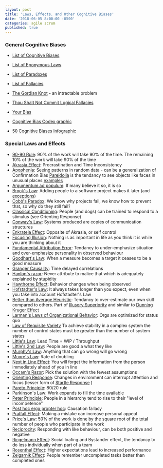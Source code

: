 ```yaml
---
layout: post
title: 'Laws, Effects, and Other Cognitive Biases'
date: '2018-06-05 8:00:00 -0500'
categories: agile scrum
published: true
---
```


### General Cognitive Biases

* [List of Cognitive Biases](https://en.wikipedia.org/wiki/List_of_cognitive_biases)
* [List of Eponymous Laws](https://en.wikipedia.org/wiki/List_of_eponymous_laws)
* [List of Paradoxes](https://en.wikipedia.org/wiki/List_of_paradoxes)
* [List of Fallacies](https://en.wikipedia.org/wiki/List_of_fallacies)
* [The Gordian Knot](https://en.wikipedia.org/wiki/Gordian_Knot) - an intractable problem

* [Thou Shalt Not Commit Logical Fallacies](https://yourlogicalfallacyis.com/)
* [Your Bias](https://yourbias.is)

* [Cognitive Bias Codex graphic](https://www.dailyinfographic.com/wp-content/uploads/2018/01/cognitive-bias-codex.jpg)
* [50 Cognitive Biases Infographic](https://www.visualcapitalist.com/50-cognitive-biases-in-the-modern-world/)

 
### Special Laws and Effects

* [90-90 Rule](https://en.wikipedia.org/wiki/Ninety-ninety_rule): 90% of the work will take 90% of the time.  The remaining 10% of the work will take 90% of the time
* [Akrasia Effect](https://jamesclear.com/akrasia): Procrastination and Time Inconsistency
* [Apophenia](https://en.wikipedia.org/wiki/Apophenia): Seeing patterns in random data - can be a generalization of Confirmation Bias [Pareidolia](https://en.m.wikipedia.org/wiki/Pareidolia) is the tendancy to see objects like faces in unusual places [examples](https://www.google.com/amp/s/www.livescience.com/amp/25448-pareidolia.html)
* [Argumentum ad populum](https://en.wikipedia.org/wiki/Argumentum_ad_populum): If many believe it so, it is so
* [Brook's Law](https://en.wikipedia.org/wiki/Brooks%27s_law): Adding people to a software project makes it later (and [exceptions](http://scottberkun.com/2006/exceptions-to-brooks-law/))
* [Cobb's Paradox](https://mosaicprojects.wordpress.com/2011/11/26/cobbs-paradox-is-alive-and-well/): We know why projects fail, we know how to prevent that, so why do they still fail?
* [Classical Conditioning](https://en.wikipedia.org/wiki/Classical_conditioning): People (and dogs) can be trained to respond to a stimulus (see Orienting Response)
* [Conway's Law](https://en.wikipedia.org/wiki/Conway%27s_law): Systems produced are copies of communication structures
* [Enkrateia Effect](https://en.wikipedia.org/wiki/Enkrateia): Opposite of Akrasia, or self control
* [Focusing Illusion](https://en.wikipedia.org/wiki/Anchoring#Focusing_effect): Nothing is as important in life as you think it is while you are thinking about it
* [Fundamental Attribution Error](https://en.wikipedia.org/wiki/Fundamental_attribution_error): Tendancy to under-emphasize situation and over-emphasize personality in observed behaviour
* [Goodhart's Law](https://en.wikipedia.org/wiki/Goodhart%27s_law): When a measure becomes a target it ceases to be a good measure
* [Granger Causality](https://en.wikipedia.org/wiki/Granger_causality): Time delayed correlations
* [Hanlon's razor](https://en.wikipedia.org/wiki/Hanlon%27s_razor): Never attribute to malice that which is adequately explained by stupidity
* [Hawthorne Effect](https://en.wikipedia.org/wiki/Hawthorne_effect): Behavior changes when being observed
* [Hofstadter's Law](https://en.wikipedia.org/wiki/Hofstadter%27s_law): It always takes longer than you expect, even when you take into account Hofstadter's Law
* [Better than Average Heuristic](https://en.wikipedia.org/wiki/Illusory_superiority#Better-than-average_heuristic): Tendancy to over-estimate our own skill compared to others.  Part of [Illusory Superiority](https://en.wikipedia.org/wiki/Illusory_superiority) and similar to [Dunning Kruger Effect](https://en.wikipedia.org/wiki/Dunning%E2%80%93Kruger_effect)
* [Larman's Laws of Organizational Behavior](http://www.craiglarman.com/wiki/index.php?title=Larman%27s_Laws_of_Organizational_Behavior): Orgs are optimized for status quo
* [Law of Requisite Variety](https://en.wikipedia.org/wiki/Variety_(cybernetics)#Law_of_Requisite_Variety) To achieve stability in a complex system the number of control states must be greater than the number of system states
* [Little's Law](https://en.wikipedia.org/wiki/Little%27s_law): Lead Time = WIP / Throughput
* [Little's 2nd Law](https://www.leanagiletraining.com/littles-second-law/littles-second-law-2/): People are good a what they like
* [Murphy's Law](https://en.wikipedia.org/wiki/Murphy%27s_law): Anything that can go wrong will go wrong
* [Moore's Law](https://en.wikipedia.org/wiki/Moore%27s_law): Rate of doubling
* [Next in Line Effect](https://en.wikipedia.org/wiki/Next-in-line_effect): You will forget the information from the person immediately ahead of you in line
* [Occam's Razor](https://en.wikipedia.org/wiki/Occam%27s_razor): Pick the solution with the fewest assumptions
* [Orienting Response](https://en.wikipedia.org/wiki/Orienting_response): Changes in environment can interrupt attention and focus (lesser form of [Startle Response](https://en.wikipedia.org/wiki/Startle_response) )
* [Pareto Principle](https://en.wikipedia.org/wiki/Pareto_principle): 80/20 rule
* [Parkinson's Law](https://en.wikipedia.org/wiki/Parkinson%27s_law): Work expands to fill the time available
* [Peter Principle](https://en.wikipedia.org/wiki/Peter_principle): People in a hierarchy tend to rise to their "level of incompetence"
* [Post hoc ergo propter hoc](https://en.wikipedia.org/wiki/Post_hoc_ergo_propter_hoc): Causation fallacy
* [Pratfall Effect](https://en.m.wikipedia.org/wiki/Pratfall_effect): Making a mistake can increase personal appeal
* [Price's Law](https://en.wikipedia.org/wiki/Derek_J._de_Solla_Price): 50% of the work is done by the square root of the total number of people who participate in the work
* [Reciprocity](https://en.wikipedia.org/wiki/Reciprocity_(social_psychology)): Responding with like behaviour, can be both positive and negative
* [Ringelmann Effect](https://en.wikipedia.org/wiki/Ringelmann_effect): Social loafing and Bystander effect, the tendancy to do less individually when part of a team
* [Rosenthal Effect](https://en.wikipedia.org/wiki/Pygmalion_effect): Higher expectations lead to increased performance
* [Zeigarnik Effect](https://en.wikipedia.org/wiki/Zeigarnik_effect): People remember uncompleted tasks better than completed ones
